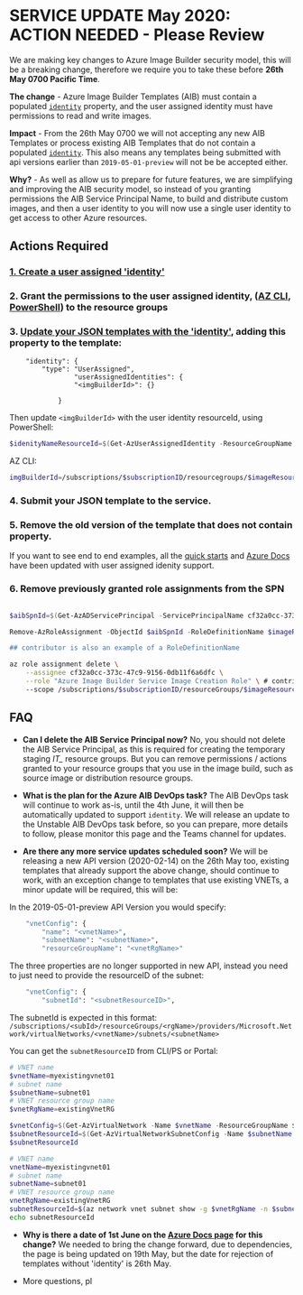 # SERVICE UPDATE May 2020: ACTION NEEDED - Please Review

We are making key changes to Azure Image Builder security model, this will be a breaking change, therefore we require you to take these before **26th May 0700 Pacific Time**.

**The change** - Azure Image Builder Templates (AIB) must contain a populated [`identity`](https://docs.microsoft.com/en-us/azure/virtual-machines/linux/image-builder-json#identity) property, and the user assigned identity must have permissions to read and write images.

**Impact** - From the 26th May 0700 we will not accepting any new AIB Templates or process existing AIB Templates that do not contain a populated [`identity`](https://docs.microsoft.com/en-us/azure/virtual-machines/linux/image-builder-json#identity). This also means any templates being submitted with api versions earlier than `2019-05-01-preview` will not be be accepted either.

**Why?** - As well as allow us to prepare for future features, we are simplifying and improving the AIB security model, so instead of you granting permissions the AIB Service Principal Name, to build and distribute custom images, and then a user identity to you will now use a single user identity to get access to other Azure resources.

## Actions Required
### [1. Create a user assigned 'identity'](https://github.com/danielsollondon/azvmimagebuilder/blob/master/aibPermissions.md#creating-an-azure-user-assigned-managed-identity)
### 2. Grant the permissions to the user assigned identity, ([AZ CLI](https://github.com/danielsollondon/azvmimagebuilder/blob/master/aibPermissions.md#az-cli-examples), [PowerShell](https://github.com/danielsollondon/azvmimagebuilder/blob/master/aibPermissions.md#azure-powershell-examples)) to the resource groups
### 3. [Update your JSON templates with the 'identity'](https://github.com/danielsollondon/azvmimagebuilder/blob/master/quickquickstarts/0_Creating_a_Custom_Windows_Managed_Image/helloImageTemplateWin.json#L30), adding this property to the template:

```
    "identity": {
        "type": "UserAssigned",
                "userAssignedIdentities": {
                "<imgBuilderId>": {}
                    
            }
```
Then update `<imgBuilderId>` with the user identity resourceId, using PowerShell:
```PowerShell
$idenityNameResourceId=$(Get-AzUserAssignedIdentity -ResourceGroupName $imageResourceGroup -Name $idenityName).Id
```
AZ CLI:
```bash
imgBuilderId=/subscriptions/$subscriptionID/resourcegroups/$imageResourceGroup/providers/Microsoft.ManagedIdentity/userAssignedIdentities/$idenityName
```
### 4. Submit your JSON template to the service.

### 5. Remove the old version of the template that does not contain property.

If you want to see end to end examples, all the [quick starts](https://github.com/danielsollondon/azvmimagebuilder/tree/master/quickquickstarts) and [Azure Docs](https://docs.microsoft.com/en-us/azure/virtual-machines/linux/image-builder-overview) have been updated with user assigned idenity support.

### 6. Remove previously granted role assignments from the SPN
```powershell

$aibSpnId=$(Get-AzADServicePrincipal -ServicePrincipalName cf32a0cc-373c-47c9-9156-0db11f6a6dfc)

Remove-AzRoleAssignment -ObjectId $aibSpnId -RoleDefinitionName $imageRoleDefName -Scope "/subscriptions/$subscriptionID/resourceGroups/$imageResourceGroup

## contributor is also an example of a RoleDefinitionName
```

```bash
az role assignment delete \
    --assignee cf32a0cc-373c-47c9-9156-0db11f6a6dfc \
    --role "Azure Image Builder Service Image Creation Role" \ # contributor is also an example of a role
    --scope /subscriptions/$subscriptionID/resourceGroups/$imageResourceGroup
```

## FAQ
* **Can I delete the AIB Service Principal now?** No, you should not delete the AIB Service Principal, as this is required for creating the temporary staging *IT_* resource groups. But you can remove permissions / actions granted to your resource groups that you use in the image build, such as source image or distribution resource groups.

* **What is the plan for the Azure AIB DevOps task?**
The AIB DevOps task will continue to work as-is, until the 4th June, it will then be automatically updated to support `identity`. We will release an update to the Unstable AIB DevOps task before, so you can prepare, more details to follow, please monitor this page and the Teams channel for updates.

* **Are there any more service updates scheduled soon?**
We will be releasing a new API version (2020-02-14) on the 26th May too, existing templates that already support the above change, should continue to work, with an exception change to templates that use existing VNETs, a minor update will be required, this will be:

In the 2019-05-01-preview API Version you would specify:
```bash
    "vnetConfig": {
        "name": "<vnetName>",
        "subnetName": "<subnetName>",
        "resourceGroupName": "<vnetRgName>"
```
The three properties are no longer supported in new API, instead you need to just need to provide the resourceID of the subnet:
```bash
    "vnetConfig": {
        "subnetId": "<subnetResourceID>",
```
The subnetId is expected in this format:
`/subscriptions/<subId>/resourceGroups/<rgName>/providers/Microsoft.Network/virtualNetworks/<vnetName>/subnets/<subnetName>`

You can get the `subnetResourceID` from CLI/PS or Portal:
```powerShell
# VNET name
$vnetName=myexistingvnet01
# subnet name
$subnetName=subnet01
# VNET resource group name
$vnetRgName=existingVnetRG

$vnetConfig=$(Get-AzVirtualNetwork -Name $vnetName -ResourceGroupName $vnetRgName)
$subnetResourceId=$(Get-AzVirtualNetworkSubnetConfig -Name $subnetName -VirtualNetwork $vnetConfig).Id
$subnetResourceId
```

```bash
# VNET name
vnetName=myexistingvnet01
# subnet name
subnetName=subnet01
# VNET resource group name
vnetRgName=existingVnetRG
subnetResourceId=$(az network vnet subnet show -g $vnetRgName -n $subnetName --vnet-name $vnetName --query id -o json | tr -d '"')
echo subnetResourceId
```


* **Why is there a date of 1st June on the [Azure Docs page](https://docs.microsoft.com/en-us/azure/virtual-machines/linux/image-builder-overview#permissions) for this change?** We needed to bring the change forward, due to dependencies, the page is being updated on 19th May, but the date for rejection of templates without 'identity' is 26th May.

* More questions, pl


